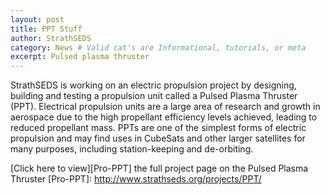 ```yaml
---
layout: post
title: PPT Stuff
author: StrathSEDS
category: News # Valid cat's are Informational, tutorials, or meta
excerpt: Pulsed plasma thruster
---
```


StrathSEDS is working on an electric propulsion project by designing, building and testing a propulsion unit called a Pulsed Plasma Thruster (PPT). Electrical propulsion units are a large area of research and growth in aerospace due to the high propellant efficiency levels achieved, leading to reduced propellant mass. PPTs are one of the simplest forms of electric propulsion and may find uses in CubeSats and other larger satellites for many purposes, including station-keeping and de-orbiting.

[Click here to view][Pro-PPT] the full project page on the Pulsed Plasma Thruster
[Pro-PPT]: http://www.strathseds.org/projects/PPT/

